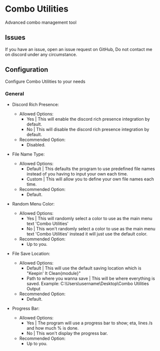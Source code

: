 # Combo Utilities
Advanced combo management tool
## Issues
If you have an issue, open an issue request on GitHub, Do not contact me on discord under any circumstance.
## Configuration
Configure Combo Utilities to your needs
### General
  * Discord Rich Presence:
     * Allowed Options:
        * Yes | This will enable the discord rich presence integration by default.
        * No  | This will disable the discord rich presence integration by default.
     * Recommended Option:
        * Disabled.

  * File Name Type:
     * Allowed Options:
        * Default | This defaults the program to use predefined file names instead of you having to input your own each time.
        * Custom  | This will allow you to define your own file names each time.
     * Recommended Option:
        * Default.

  * Random Menu Color:
     * Allowed Options:
        * Yes | This will randomly select a color to use as the main menu text 'Combo Utilities'
        * No  | This won't randomly select a color to use as the main menu text 'Combo Utilities' instead it will just use the default color.
     * Recommended Option:
        * Up to you.

  * File Save Location: 
     * Allowed Options:
        * Default                      | This will use the default saving location which is "Keepin' It Clean\{module}"
        * Path to where you wanna save | This will be where everything is saved. Example: C:\Users\username\Desktop\Combo Utilities Output
     * Recommended Option:
        * Default.

  * Progress Bar:
     * Allowed Options:
        * Yes | The program will use a progress bar to show; eta, lines /s and how much % is done.
        * No  | This won't display the progress bar.
     * Recommended Option:
        * Up to you.
